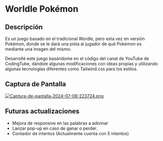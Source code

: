 # Worldle Pokémon
## Descripción
Es un juego basado en el tradicional Wordle, pero esta vez en versión Pokémon, donde se le dará una pista al jugador de qué Pokémon es mediante una imagen del mismo.

Desarrollé este juego basándome en el código del canal de YouTube de CodingTube, dándole algunas modificaciones con ideas propias y utilizando algunas tecnologías diferentes como Tailwind.css para los estilos.
## Captura de Pantalla
[![Captura-de-pantalla-2024-07-08-223724.png](https://i.postimg.cc/VL7rMWxJ/Captura-de-pantalla-2024-07-08-223724.png)](https://postimg.cc/Whk1cgbV)
## Futuras actualizaciones
- Mejora de responsive en las palabras a adivinar
- Lanzar pop-up en caso de ganar o perder.
- Contador de intentos (Actualmente cuenta con 5 intentos)
